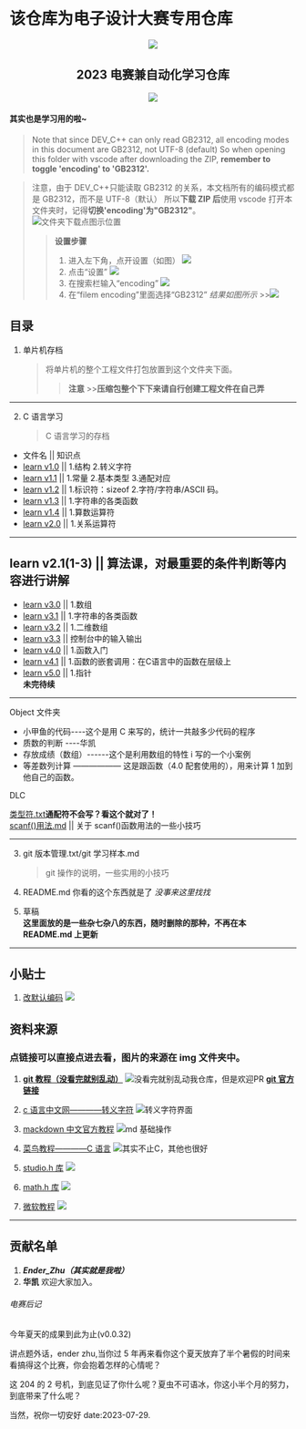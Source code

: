 # 该仓库为电子设计大赛专用仓库

<div align=center>
	<img src="./img/LUCY.png"/>
	<h2>2023 电赛兼自动化学习仓库</h2>
	<p>
		<a href="https://gitee.com/soul-fox/learn_c">
			<img src="https://gitee.com/soul-fox/learn_c/badge/star.svg"/>
		</a>
	</p>
    <div herf="http://stats.justsong.cn/api/bilibili?id=290423223&theme=dark&lang=zh-CN"></div>
</div>

#### 其实也是学习用的啦~

> Note that since DEV_C++ can only read GB2312, all encoding modes in this document are GB2312, not UTF-8 (default)
> So when opening this folder with vscode after downloading the ZIP, **remember to toggle 'encoding' to 'GB2312'.**

> 注意，由于 DEV_C++只能读取 GB2312 的关系，本文档所有的编码模式都是 GB2312，而不是 UTF-8（默认）
> 所以**下载 ZIP 后**使用 vscode 打开本文件夹时，记得**切换'encoding'为"GB2312"**。  
> ![文件夹下载点图示位置](./img/下载文件夹.png)
>
> > **设置步骤**
> >
> > 1. 进入左下角，点开设置（如图）
> >    ![](./img/encoding01.png)
> > 2. 点击“设置”
> >    ![](./img/encoding02.png)
> > 3. 在搜索栏输入“encoding”
> >    ![](./img/encoding03.png)
> > 4. 在“filem encoding”里面选择“GB2312” _结果如图所示_ >>![](./img/encoding04.png)

## 目录

1. 单片机存档
   > 将单片机的整个工程文件打包放置到这个文件夹下面。
   >
   > > **注意** >>**压缩包整个下下来请自行创建工程文件在自己弄**

---

2. C 语言学习
   > C 语言学习的存档

- 文件名 || 知识点
- [learn v1.0](./C语言学习/learn%20v1.0.c) || 1.结构 2.转义字符
- [learn v1.1](./C语言学习/learn%20v1.1.c) || 1.常量 2.基本类型 3.通配对应
- [learn v1.2](./C语言学习/learn%20v1.2.c) || 1.标识符：sizeof 2.字符/字符串/ASCII 码。
- [learn v1.3](./C语言学习/learn%20v1.3.c) || 1.字符串的各类函数
- [learn v1.4](./C语言学习/learn%20v1.3.c) || 1.算数运算符
- [learn v2.0](./C语言学习/learn%20v1.4.c) || 1.关系运算符
---

## learn v2.1(1-3) || 算法课，对最重要的条件判断等内容进行讲解

- [learn v3.0](./C语言学习/learn%20v3.0.c) || 1.数组
- [learn v3.1](./C语言学习/learn%20v3.1.c) || 1.字符串的各类函数
- [learn v3.2](./C语言学习/learn%20v3.2.c) || 1.二维数组
- [learn v3.3](./C语言学习/learn%20v3.3.c) || 控制台中的输入输出
- [learn v4.0](./C语言学习/learn%20v4.0.c) || 1.函数入门
- [learn v4.1](./C语言学习/learn%20v4.1.c) || 1.函数的嵌套调用：在C语言中的函数在层级上
- [learn v5.0](./C语言学习/learn%20v5.0.c) || 1.指针  
  **未完待续**

---

Object 文件夹

- 小甲鱼的代码----这个是用 C 来写的，统计一共敲多少代码的程序
- 质数的判断 ----华凯
- 存放成绩（数组）------这个是利用数组的特性 i 写的一个小案例
- 等差数列计算 —————— 这是跟函数（4.0 配套使用的），用来计算 1 加到他自己的函数。

DLC

[类型符.txt](./C语言学习/类型符.txt)**通配符不会写？看这个就对了！**  
[scanf()用法.md](<./C语言学习/scanf()用法.md>) || 关于 scanf()函数用法的一些小技巧

---

3. git 版本管理.txt/git 学习样本.md

   > git 操作的说明，一些实用的小技巧

4. README.md
   你看的这个东西就是了 _没事来这里找找_

5. 草稿  
   **这里面放的是一些杂七杂八的东西，随时删除的那种，不再在本 README.md 上更新**

---

## 小贴士

1. [改默认编码](https://blog.csdn.net/u012308586/article/details/98201989)
   ![](./img/改固定encoding.png)

## 资料来源

### 点链接可以直接点进去看，图片的来源在 img 文件夹中。

1. [**git 教程（没看完就别乱动）**](https://www.runoob.com/git/git-tutorial.html)
   ![没看完就别乱动我仓库，但是欢迎PR](./img/git学习.png)
   [**git 官方链接**](https://git-scm.com/book/zh/v2/%E8%B5%B7%E6%AD%A5-%E5%AE%89%E8%A3%85-Git)

2. [c 语言中文网————转义字符](http://c.biancheng.net/view/1769.html)
   ![转义字符界面](./img/c语言中文网.png)

3. [mackdown 中文官方教程](https://markdown.com.cn/cheat-sheet.html#%E5%9F%BA%E6%9C%AC%E8%AF%AD%E6%B3%95)
   ![md 基础操作](./img/md中文网.png)

4. [菜鸟教程————C 语言](https://www.runoob.com/cprogramming/c-tutorial.html)
   ![其实不止C，其他也很好](./img/菜鸟教程.png)

5. [studio.h 库](https://www.runoob.com/cprogramming/c-standard-library-stdio-h.html)
   ![](./img/Stdio.h库.png)

6. [math.h 库](https://www.runoob.com/cprogramming/c-standard-library-math-h.html)
   ![](./img/math.png)

7. [微软教程](https://learn.microsoft.com/zh-cn/cpp/preprocessor/hash-if-hash-elif-hash-else-and-hash-endif-directives-c-cpp?view=msvc-170)
   ![](./img/Microsoft.png)

---

## 贡献名单

1. **_Ender_Zhu（其实就是我啦）_**
2. **华凯**
   欢迎大家加入。

###### 电赛后记

今年夏天的成果到此为止(v0.0.32)

讲点题外话，ender zhu,当你过 5 年再来看你这个夏天放弃了半个暑假的时间来看搞得这个比赛，你会抱着怎样的心情呢？

这 204 的 2 号机，到底见证了你什么呢？夏虫不可语冰，你这小半个月的努力，到底带来了什么呢？

当然，祝你一切安好 date:2023-07-29.

